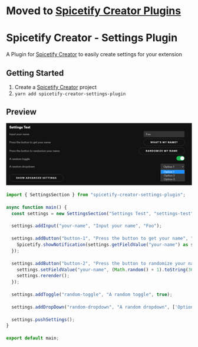 # Moved to [Spicetify Creator Plugins](https://github.com/FlafyDev/spicetify-creator-plugins)
# Spicetify Creator - Settings Plugin
A Plugin for [Spicetify Creator](https://github.com/FlafyDev/spicetify-creator) to easily create settings for your extension

## Getting Started
1. Create a [Spicetify Creator](https://github.com/FlafyDev/spicetify-creator) project
2. `yarn add spicetify-creator-settings-plugin`

## Preview
![Preview](/previewImage.png)
```js
import { SettingsSection } from "spicetify-creator-settings-plugin";

async function main() {
  const settings = new SettingsSection("Settings Test", "settings-test");

  settings.addInput("your-name", "Input your name", "Foo");

  settings.addButton("button-1", "Press the button to get your name", "What's my name?", () => {
    Spicetify.showNotification(settings.getFieldValue("your-name") as string);
  });

  settings.addButton("button-2", "Press the button to randomize your name", "Randomize my name", () => {
    settings.setFieldValue("your-name", (Math.random() + 1).toString(36).substring(2));
    settings.rerender();
  });

  settings.addToggle("random-toggle", "A random toggle", true);
  
  settings.addDropDown("random-dropdown", "A random dropdown", ['Option 1', 'Option 2', 'Option 3'], 2);

  settings.pushSettings();
}

export default main;
```
